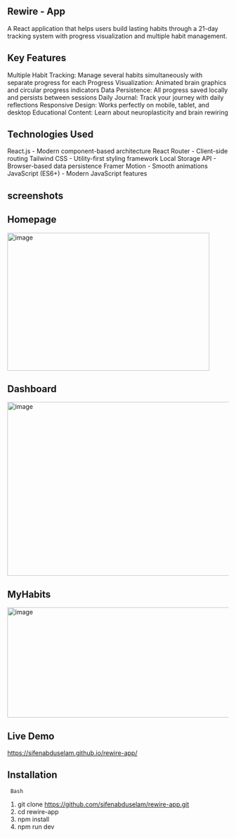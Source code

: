 ## Rewire - App 
A React application that helps users build lasting habits through a 21-day tracking system with progress visualization and multiple habit management.

## Key Features
Multiple Habit Tracking: Manage several habits simultaneously with separate progress for each
Progress Visualization: Animated brain graphics and circular progress indicators
Data Persistence: All progress saved locally and persists between sessions
Daily Journal: Track your journey with daily reflections
Responsive Design: Works perfectly on mobile, tablet, and desktop
Educational Content: Learn about neuroplasticity and brain rewiring

## Technologies Used
React.js - Modern component-based architecture
React Router - Client-side routing
Tailwind CSS - Utility-first styling framework
Local Storage API - Browser-based data persistence
Framer Motion - Smooth animations
JavaScript (ES6+) - Modern JavaScript features

  ## screenshots

 ## Homepage
<img width="460" height="314" alt="image" src="https://github.com/user-attachments/assets/d8494129-5fe7-427d-8a06-0228c7e66018" />

## Dashboard
<img width="529" height="396" alt="image" src="https://github.com/user-attachments/assets/3151cf8a-b1fd-47fe-8e56-6278325422de" />

## MyHabits
<img width="713" height="251" alt="image" src="https://github.com/user-attachments/assets/25c9ef01-4d7c-44c2-8109-51192aa6d627" />






## Live Demo
https://sifenabduselam.github.io/rewire-app/

## Installation
     Bash
1. git clone https://github.com/sifenabduselam/rewire-app.git
2. cd rewire-app
3. npm install
4. npm run dev



